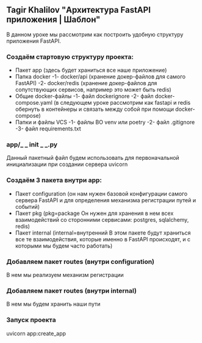 ## Tagir Khalilov "Архитектура FastAPI приложения | Шаблон"

В данном уроке мы рассмотрим как построить удобную структуру приложения FastAPI.

### Создаём стартовую структуру проекта:

* Пакет app (здесь будет храниться все наше приложение)
* Папка docker
-1- docker/api (хранение докер-файлов для самого FastAPI)
-2- docker/redis (хранение докер-файлов для сопутствующих сервисов, например это может быть redis)
* Общие docker-файлы
-1- файл dockerignore
-2- файл docker-compose.yaml (в следующем уроке рассмотрим как fastapi и redis обернуть в контейнеры и связать между собой при помощи docker-compose)
* Папки и файлы VCS
-1- файлы ВО venv или poetry
-2- файл .gitignore
-3- файл requirements.txt

### app/_ _ init _ _.py
Данный пакетный файл будем использовать для первоначальной инициализации при создании сервера uvicorn

### Создаём 3 пакета внутри app:
* Пакет configuration (он нам нужен базовой конфигурации самого сервера FastAPI и для определения механизма регистрации путей и событий)
* Пакет pkg (pkg=package Он нужен для хранения в нем всех взаимодействий со сторонними сервисами: postgres, sqlalchemy, redis)
* Пакет internal (internal=внутренний В этом пакете будут храниться все те взаимодействия, которые именно в FastAPI происходят, и с которыми мы будем часто работать)

### Добавляем пакет routes (внутри configuration)
В нем мы реализуем механизм регистрации

### Добавляем пакет routes (внутри internal)
В нем мы будем хранить наши пути

### Запуск проекта
uvicorn app:create_app